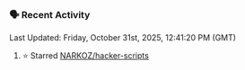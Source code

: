 ### 🗣 Recent Activity

<!--RECENT_ACTIVITY:last_update-->
Last Updated: Friday, October 31st, 2025, 12:41:20 PM (GMT)
<!--RECENT_ACTIVITY:last_update_end-->
<!--RECENT_ACTIVITY:start-->
1. ⭐ Starred [NARKOZ/hacker-scripts](https://github.com/NARKOZ/hacker-scripts)<br>
<!--RECENT_ACTIVITY:end-->
